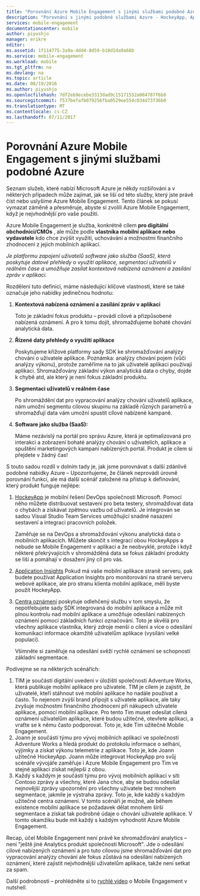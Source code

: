 ```yaml
---
title: "Porovnání Azure Mobile Engagement s jinými službami podobné Azure"
description: "Porovnání s jinými podobné službami Azure - HockeyApp, AppInsights, centra oznámení Azure Mobile Engagement"
services: mobile-engagement
documentationcenter: mobile
author: piyushjo
manager: erikre
editor: 
ms.assetid: 1f114775-3a9a-4dd4-8d59-b10d1da9a68b
ms.service: mobile-engagement
ms.workload: mobile
ms.tgt_pltfrm: na
ms.devlang: na
ms.topic: article
ms.date: 08/19/2016
ms.author: piyushjo
ms.openlocfilehash: 7df2eb9ecebe3313dad9c15171552a084787f6b8
ms.sourcegitcommit: f537befafb079256fba0529ee554c034d73f36b0
ms.translationtype: MT
ms.contentlocale: cs-CZ
ms.lasthandoff: 07/11/2017
---
```

# <a name="comparing-azure-mobile-engagement-with-other-similar-azure-services"></a>Porovnání Azure Mobile Engagement s jinými službami podobné Azure
Seznam služeb, které nabízí Microsoft Azure je někdy rozšiřování a v některých případech může zajímat, jak se liší od této služby, který jste právě číst nebo uslyšíme Azure Mobile Engagement. Tento článek se pokusí vymazat záměně a přesměruje, abyste si zvolili Azure Mobile Engagement, když je nejvhodnější pro vaše použití. 

Azure Mobile Engagement je služba, konkrétně cílem **pro digitální obchodníci/CMOs** , ale může podle **vlastníka mobilní aplikace nebo vydavatele** kdo chce zvýšit využití, uchovávání a možnostmi finančního zhodnocení z jejich mobilních aplikací. 

*Je platformu zapojení uživatelů software jako služba (SaaS), která poskytuje datové přehledy o využití aplikace, segmentaci uživatelů v reálném čase a umožňuje zasílat kontextová nabízená oznámení a zasílání zpráv v aplikaci.* 

Rozdělení tuto definici, máme následující klíčové vlastnosti, které se také označuje jeho nabídky jedinečnou hodnotu:

1. **Kontextová nabízená oznámení a zasílání zpráv v aplikaci**
   
   Toto je základní fokus produktu – provádí cílové a přizpůsobené nabízená oznámení. A pro k tomu dojít, shromažďujeme bohaté chování analytická data. 
2. **Řízené daty přehledy o využití aplikace**
   
   Poskytujeme křížové platformy sady SDK ke shromažďování analýzy chování o uživatele aplikace. Poznámka: analýzy chování pojem (vůči analýzy výkonu), protože zaměříme na to jak uživatelé aplikaci používají aplikaci. Shromažďovány základní výkon analytická data o chyby, dojde k chybě atd, ale který je není fokus základní produktu. 
3. **Segmentaci uživatelů v reálném čase**
   
   Po shromáždění dat pro vypracování analýzy chování uživatelů aplikace, nám umožní segmentu cílovou skupinu na základě různých parametrů a shromažďují data vám umožní spustit cílové nabízené kampaně. 
4. **Software jako služba (SaaS):**
   
   Máme nezávislý na portál pro správu Azure, která je optimalizovaná pro interakci a zobrazení bohaté analýzy chování o uživatelích, aplikace a spuštění marketingových kampaní nabízených portál. Produkt je cílem si přejdete v žádný čas!   

S touto sadou rozdíl v dolním tady je, jak jsme porovnávat s další zdánlivě podobné nabídky Azure – Upozorňujeme, že článek neprovádí úrovně porovnání funkcí, ale má další scénář založené na přístup k definování, který produkt funguje nejlépe:

1. [HockeyApp](https://azure.microsoft.com/services/hockeyapp/) je mobilní řešení DevOps společnosti Microsoft. Pomocí něho můžete distribuovat sestavení pro beta testery, shromažďovat data o chybách a získávat zpětnou vazbu od uživatelů. Je integrován se sadou Visual Studio Team Services umožňující snadné nasazení sestavení a integraci pracovních položek. 
   
   Zaměřuje se na DevOps a shromažďování výkonu analytická data o mobilních aplikacích. Můžete skončit s integrací obou HockeyApps a nebude se Mobile Engagement v aplikaci a že neobvyklé, protože i když některé překrývajících v shromážděná data se fokus základní produkty se liší a pomáhají v dosažení jiný cíl pro vás.  
2. [Application Insights](../application-insights/app-insights-overview.md) Pokud má vaše mobilní aplikace straně serveru, pak budete používat Application Insights pro monitorování na straně serveru webové aplikace, ale pro stranu klienta mobilní aplikace, měli byste použít HockeyApp. 
3. [Centra oznámení](https://azure.microsoft.com/services/notification-hubs/) poskytuje odlehčený službu v tom smyslu, že nepotřebujete sady SDK integrovaná do mobilní aplikace a může mít plnou kontrolu nad mobilní aplikace a umožňuje odesílání nabízených oznámení pomocí základních funkcí označování. Toto je skvělá pro všechny aplikace vlastníka, který zdroje menší o cílení a více o odesílání komunikaci informace okamžitě uživatelům aplikace (vysílání velké populaci). 
   
   Všimněte si zaměřuje na odesílání svěží rychlé oznámení se schopností základní segmentace. 

Podívejme se na některých scénářích:

1. TIM je součástí digitální uvedeni v úložišti společnosti Adventure Works, která publikuje mobilní aplikace pro uživatele. TIM je cílem je zajistit, že uživatelé, kteří stáhnout své mobilní aplikace ho nadále používat a často. To nejenom zvýší brand připojit s uživatele aplikace, ale taky zvyšuje možnostmi finančního zhodnocení při nákupech uživatele aplikace, pomocí mobilní aplikace. Pro tento Tim muset odesílat cílená oznámení uživatelům aplikace, které budou užitečné, otevřete aplikaci, a vraťte se k němu často podporovat. Toto je, kde Tim užitečné Mobile Engagement. 
2. Joann je součástí týmu pro vývoj mobilních aplikací ve společnosti Adventure Works a hledá produkt do protokolu informace o selhání, výjimky a získat výkonu telemetrie z aplikace. Toto je, kde Joann užitečné HockeyApp. Joann může integrovat HockeyApp pro svůj scénáře vývojáře zaměřuje i Azure Mobile Engagement pro Tim ve stejné aplikaci získat nejlepší z obou. 
3. Každý s každým je součástí týmu pro vývoj mobilních aplikací v síti Contoso zprávy a všechny, které Jana chce, aby se budou odesílat nejnovější zprávy upozornění pro všechny uživatele bez mnohem segmentace, jakmile je výstraha zprávy. Toto je, kde každý s každým užitečné centra oznámení. 
   V tomto scénáři je možné, ale během existence mobilní aplikace se požadavek dělat mnohem širší segmentace a získat tak podrobné údaje o chování uživatele aplikace. V tomto okamžiku bude mít každý s každým vyhodnotit Azure Mobile Engagement. 

Recap, účel Mobile Engagement není právě ke shromažďování analytics – není "ještě jiné Analytics produkt společnosti Microsoft". Jde o odesílání cílové nabízených oznámení a pro tuto cílovou jsme shromažďování dat pro vypracování analýzy chování ale fokus zůstává na odesílání nabízených oznámení, které zajistit nejvhodnější uživatelům aplikace, takže není setkat za spam. 

Další podrobnosti – prohlédněte si to [rychlé video](mobile-engagement-overview.md) o Mobile Engagement v nutshell. 

